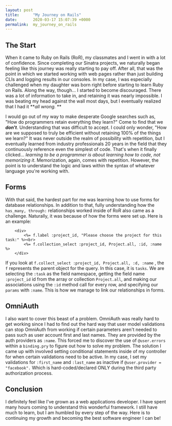 ```yaml
---
layout: post
title:      "My Journey on Rails"
date:       2020-03-17 15:07:39 +0000
permalink:  my_journey_on_rails
---
```



## The Start

When it came to Ruby on Rails (RoR), my classmates and I went in with a lot of confidence. Since completing our Sinatra projects, we naturally began feeling like this journey was really starting to pay off. After all, that was the point in which we started working with web pages rather than just building CLIs and logging results in our consoles. In my case, I was especially challenged when my daughter was born right before starting to learn Ruby on Rails. Along the way, though... I started to become discouraged. There was a lot of information to take in, and retaining it was nearly impossible. I was beating my head against the wall most days, but I eventually realized that I had it ***all wrong.* **

I would go out of my way to make desperate Google searches such as, "How do programmers retain everything they learn?" Come to find that we ***don't***. Understanding that was difficult to accept. I could only wonder, "How are we supposed to truly be efficient without retaining 100% of the things we learn?" It was never outside the realm of possibility with repetition, but I eventually learned from industry professionals 20 years in the field that they continuously reference even the simplest of code. That's when it finally clicked... *learning to be a programmer is about learning how to code, not memorizing it*. Memorization, again, comes with repetition. However, the point is to understand the logic and laws within the syntax of whatever language you're working with.

## Forms

With that said, the hardest part for me was learning how to use forms for database relationships. In addition to that, fully understanding how the `has_many, through:` relationships worked inside of RoR also came as a challenge. Naturally, it was because of how the forms were set up. Here is an example:

```
    <div>
        <%= f.label :project_id, "Please choose the project for this task:" %><br>
        <%= f.collection_select :project_id, Project.all, :id, :name %>
    </div>
```

If you look at `f.collect_select :project_id, Project.all, :d, :name` , the `f` represents the parent object for the query. In this case, it is `tasks`. We are selecting the `:task` as the field namespace, getting the field name `:project_id` id from the array or collection `Project.all`, and making our associations using the `:id` method call for every row, and specifying our `params` with `:name`. This is how we manage to link our relationships in forms.

## OmniAuth

I also want to cover this beast of a problem. OmniAuth was really hard to get working since I had to find out the hard way that user model validations can stop OmniAuth from working if certain parameters aren't needed to pass such as user account first and last names. They are provided by the auth providers as `:name`. This forced me to discover the use of `@user.errors` within a `binding.pry` to figure out how to solve my problem. The solution I came up with involved setting conditional statements inside of my controller for when certain validations need to be active. In my case, I set my validations for `:first_name` and `:last_name` as inactive if `@user.provider = "facebook".`  Which is hard-coded/declared ONLY during the third party authorization process.

## Conclusion
I definitely feel like I've grown as a web applications developer. I have spent many hours coming to understand this wonderful framework. I still have much to learn, but I am humbled by every step of the way. Here is to continuing my growth and becoming the best software engineer I can be!
